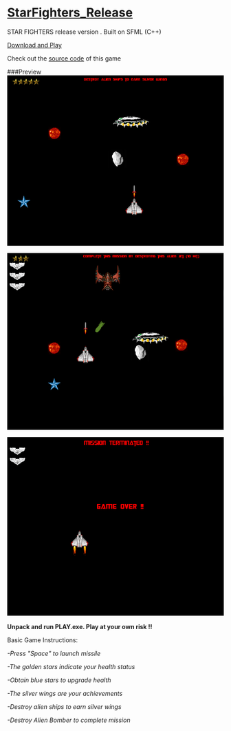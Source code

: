 # [StarFighters_Release](https://github.com/abrarShariar/StarFighters_Release/archive/master.zip)
STAR FIGHTERS release version . Built on SFML (C++) 

[Download and Play](https://github.com/abrarShariar/StarFighters_Release/archive/master.zip)

Check out the [source code](https://github.com/abrarShariar/Star_Fighters) of this game


###Preview
![game preview](https://raw.githubusercontent.com/abrarShariar/Star_Fighters/master/star4.PNG)

![game preview](https://raw.githubusercontent.com/abrarShariar/Star_Fighters/master/star7.PNG)

![game preview](https://raw.githubusercontent.com/abrarShariar/Star_Fighters/master/star_end.PNG)






**Unpack and run PLAY.exe. Play at your own risk !!**

Basic Game Instructions: 

*-Press "Space" to launch missile*

*-The golden stars indicate your health status*

*-Obtain blue stars to upgrade health*

*-The silver wings are your achievements*

*-Destroy alien ships to earn silver wings*

*-Destroy Alien Bomber to complete mission*
